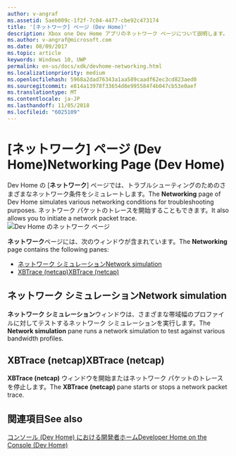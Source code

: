 ```yaml
---
author: v-angraf
ms.assetid: 5aeb009c-1f2f-7c04-4477-cbe92c473174
title: '[ネットワーク] ページ (Dev Home)'
description: Xbox one Dev Home アプリのネットワーク ページについて説明します。
ms.author: v-angraf@microsoft.com
ms.date: 08/09/2017
ms.topic: article
keywords: Windows 10, UWP
permalink: en-us/docs/xdk/devhome-networking.html
ms.localizationpriority: medium
ms.openlocfilehash: 5968a2dad76343a1aa589caadf62ec3cd823aed0
ms.sourcegitcommit: e814a13978f33654d8e995584f4b047cb53e0aef
ms.translationtype: MT
ms.contentlocale: ja-JP
ms.lasthandoff: 11/05/2018
ms.locfileid: "6025109"
---
```

# <a name="networking-page-dev-home"></a><span data-ttu-id="1e328-104">[ネットワーク] ページ (Dev Home)</span><span class="sxs-lookup"><span data-stu-id="1e328-104">Networking Page (Dev Home)</span></span>
   
  
<span data-ttu-id="1e328-105">Dev Home の [**ネットワーク**] ページでは、トラブルシューティングのためのさまざまなネットワーク条件をシミュレートします。</span><span class="sxs-lookup"><span data-stu-id="1e328-105">The **Networking** page of Dev Home simulates various networking conditions for troubleshooting purposes.</span></span> <span data-ttu-id="1e328-106">ネットワーク パケットのトレースを開始することもできます。</span><span class="sxs-lookup"><span data-stu-id="1e328-106">It also allows you to initiate a network packet trace.</span></span>   
 ![Dev Home のネットワーク ページ](images/devhome_networking.png)   
  
<span data-ttu-id="1e328-108">**ネットワーク**ページには、次のウィンドウが含まれています。</span><span class="sxs-lookup"><span data-stu-id="1e328-108">The **Networking** page contains the following panes:</span></span>   
 
   *  [<span data-ttu-id="1e328-109">ネットワーク シミュレーション</span><span class="sxs-lookup"><span data-stu-id="1e328-109">Network simulation</span></span>](#ID4EEB)  
   *  [<span data-ttu-id="1e328-110">XBTrace (netcap)</span><span class="sxs-lookup"><span data-stu-id="1e328-110">XBTrace (netcap)</span></span>](#ID4EOB)  

 
<a id="ID4EEB"></a>

   

## <a name="network-simulation"></a><span data-ttu-id="1e328-111">ネットワーク シミュレーション</span><span class="sxs-lookup"><span data-stu-id="1e328-111">Network simulation</span></span>  
   
  
<span data-ttu-id="1e328-112">**ネットワーク シミュレーション**ウィンドウは、さまざまな帯域幅のプロファイルに対してテストするネットワーク シミュレーションを実行します。</span><span class="sxs-lookup"><span data-stu-id="1e328-112">The **Network simulation** pane runs a network simulation to test against various bandwidth profiles.</span></span>   
  
<a id="ID4EOB"></a>

   

## <a name="xbtrace-netcap"></a><span data-ttu-id="1e328-113">XBTrace (netcap)</span><span class="sxs-lookup"><span data-stu-id="1e328-113">XBTrace (netcap)</span></span>  
   
  
<span data-ttu-id="1e328-114">**XBTrace (netcap)** ウィンドウを開始またはネットワーク パケットのトレースを停止します。</span><span class="sxs-lookup"><span data-stu-id="1e328-114">The **XBTrace (netcap)** pane starts or stops a network packet trace.</span></span>   
  
<a id="ID4E2B"></a>

   

## <a name="see-also"></a><span data-ttu-id="1e328-115">関連項目</span><span class="sxs-lookup"><span data-stu-id="1e328-115">See also</span></span>  
 [<span data-ttu-id="1e328-116">コンソール (Dev Home) における開発者ホーム</span><span class="sxs-lookup"><span data-stu-id="1e328-116">Developer Home on the Console (Dev Home)</span></span>](dev-home.md)

  